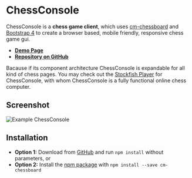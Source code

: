# ChessConsole

ChessConsole is a **chess game client**, which uses [cm-chessboard](https://github.com/shaack/cm-chessboard) 
and [Bootstrap 4](https://getbootstrap.com/) to create a browser based, mobile friendly, responsive 
chess game gui.

- **[Demo Page](https://shaack.com/projekte/chess-console)**
- **[Repository on GitHub](https://github.com/shaack/chess-console)**

Bacause if its component architecture ChessConsole is expandable for
all kind of chess pages. You may check out the [Stockfish Player](https://github.com/shaack/chess-console-stockfish) 
for ChessConsole, with whom ChessConsole is a fully functional online
chess computer.

## Screenshot

![Example ChessConsole](http://shaack.com/projekte/assets/img/example_chess_console.png)

## Installation

- **Option 1:** Download from [GitHub](https://github.com/shaack/chess-console) and run `npm install` without parameters, or
- **Option 2:** Install the [npm package](https://www.npmjs.com/package/chess-console) with `npm install --save cm-chessboard`


